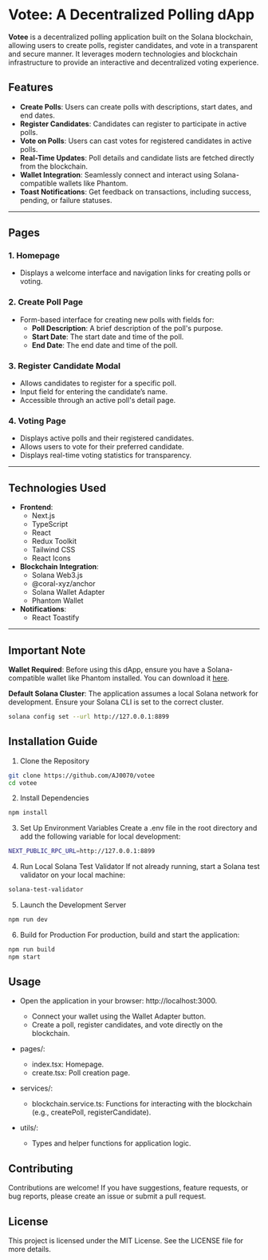 # Votee: A Decentralized Polling dApp

**Votee** is a decentralized polling application built on the Solana blockchain, allowing users to create polls, register candidates, and vote in a transparent and secure manner. It leverages modern technologies and blockchain infrastructure to provide an interactive and decentralized voting experience.

## Features

- **Create Polls**: Users can create polls with descriptions, start dates, and end dates.
- **Register Candidates**: Candidates can register to participate in active polls.
- **Vote on Polls**: Users can cast votes for registered candidates in active polls.
- **Real-Time Updates**: Poll details and candidate lists are fetched directly from the blockchain.
- **Wallet Integration**: Seamlessly connect and interact using Solana-compatible wallets like Phantom.
- **Toast Notifications**: Get feedback on transactions, including success, pending, or failure statuses.

---

## Pages

### 1. **Homepage**
   - Displays a welcome interface and navigation links for creating polls or voting.

### 2. **Create Poll Page**
   - Form-based interface for creating new polls with fields for:
     - **Poll Description**: A brief description of the poll's purpose.
     - **Start Date**: The start date and time of the poll.
     - **End Date**: The end date and time of the poll.

### 3. **Register Candidate Modal**
   - Allows candidates to register for a specific poll.
   - Input field for entering the candidate’s name.
   - Accessible through an active poll's detail page.

### 4. **Voting Page**
   - Displays active polls and their registered candidates.
   - Allows users to vote for their preferred candidate.
   - Displays real-time voting statistics for transparency.

---

## Technologies Used

- **Frontend**:
  - Next.js
  - TypeScript
  - React
  - Redux Toolkit
  - Tailwind CSS
  - React Icons
- **Blockchain Integration**:
  - Solana Web3.js
  - @coral-xyz/anchor
  - Solana Wallet Adapter
  - Phantom Wallet
- **Notifications**:
  - React Toastify

---

## Important Note

**Wallet Required**: Before using this dApp, ensure you have a Solana-compatible wallet like Phantom installed. You can download it [here](https://phantom.app/).

**Default Solana Cluster**: The application assumes a local Solana network for development. Ensure your Solana CLI is set to the correct cluster.

```bash
solana config set --url http://127.0.0.1:8899
```

## Installation Guide
1. Clone the Repository

```bash
git clone https://github.com/AJ0070/votee
cd votee
```

2. Install Dependencies
```bash
npm install
```

3. Set Up Environment Variables
Create a .env file in the root directory and add the following variable for local development:

```sh
NEXT_PUBLIC_RPC_URL=http://127.0.0.1:8899
```

4. Run Local Solana Test Validator
If not already running, start a Solana test validator on your local machine:

```sh
solana-test-validator
```

5. Launch the Development Server
```sh
npm run dev
```

6. Build for Production
For production, build and start the application:

```sh
npm run build
npm start
```

## Usage
* Open the application in your browser: http://localhost:3000.
    * Connect your wallet using the Wallet Adapter button.
    * Create a poll, register candidates, and vote directly on the blockchain.

* pages/:
    * index.tsx: Homepage.
    * create.tsx: Poll creation page.

* services/:
    * blockchain.service.ts: Functions for interacting with the blockchain (e.g., createPoll, registerCandidate).

* utils/:
    * Types and helper functions for application logic.

## Contributing
Contributions are welcome! If you have suggestions, feature requests, or bug reports, please create an issue or submit a pull request.

## License
This project is licensed under the MIT License. See the LICENSE file for more details.
